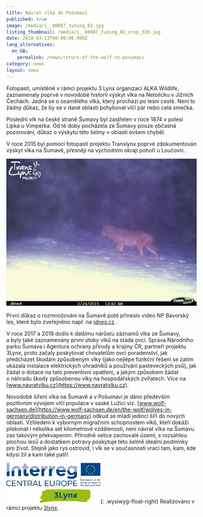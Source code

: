 ```yaml
---
title: Návrat vlka do Pošumaví
published: true
image: /media/i__00087_tuning_02.jpg
listing_thumbnail: /media/i__00087_tuning_02_crop_320.jpg
date: 2018-03-13T00:00:00.000Z
lang_alternatives:
  en_GB:
    permalink: /news/return-of-the-wolf-to-posumavi
category: news
layout: news
---
```

Fotopasti, umístěné v rámci projektu 3 Lynx organizací ALKA Wildlife,
zaznamenaly poprvé v novodobé historii výskyt vlka na Netolicku
v Jižních Čechách. Jedná se o osamělého vlka, který prochází po lesní
cestě. Není to žádný důkaz, že by se v dané oblasti pohyboval vlčí pár
nebo celá smečka.

Poslední vlk na české straně Šumavy byl zastřelen v roce 1874 v polesí Lipka u Vimperka. Od té
doby pocházela ze Šumavy pouze občasná pozorování, důkaz o výskytu této šelmy v oblasti ovšem chyběl.

V roce 2015 byl pomocí fotopastí projektu Translynx poprvé zdokumentován výskyt vlka na Šumavě,
přesněji na východním okraji pohoří u Loučovic. 

![Vlk zachycený u Loučovic v roce 2015](/media/cdy00004_upr.jpg)

První důkaz o rozmnožování na Šumavě poté přineslo video NP Bavorský les, které bylo zveřejněno např. na [idnes.cz](https://tv.idnes.cz/domaci/na-sumave-je-po-vice-nez-sto-letech-cela-vlci-smecka.V170808_145431_budejovice_jda) . 

V roce 2017 a 2018 došlo k dalšímu nárůstu záznamů vlka ze Šumavy, a byly také zaznamenány první útoky vlků na stáda ovcí. Správa Národního parku Šumava i Agentura ochrany přírody a krajiny ČR, partneři projektu 3Lynx, proto začaly poskytovat chovatelům ovcí poradenství, jak předcházet škodám způsobeným vlky (jako nejlépe funkční řešení se zatím ukázala instalace elektrických ohradníků a používání pasteveckých psů), jak žádat o dotace na tato preventivní opatření, a jakým způsobem žádat o náhradu škody způsobenou vlky na hospodářských zvířatech. Více na [www.navratvlku.cz](https://www.navratvlku.cz).

Novodobé šíření vlka na Šumavě a v Pošumaví je dáno především pozitivním vývojem vlčí populace v saské Lužici viz. [www.wolf-sachsen.de](https://www.wolf-sachsen.de/en/the-wolf/wolves-in-germany/distribution-in-germany) odkud se mladí jedinci šíří do nových oblastí. Vzhledem k výborným migračním schopnostem vlků, kteří dokáží překonat i několika set kilometrové vzdálenosti, není návrat vlka na Šumavu zas takovým překvapením. Přírodně velice zachovalé území, s rozsáhlou plochou lesů a dostatkem potravy poskytuje této šelmě ideální podmínky pro život. Stejně jako rys ostrovid, i vlk se v současnosti vrací tam, kam, kde kdysi žil a kam také patří.

![](/media/s250_13lynx_cmyk.jpg){: .wysiwyg-float-right} Realizováno v rámci projektu
[3lynx](/projects/3lynx).
